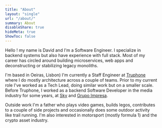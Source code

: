 ```yaml
---
title: "About"
layout: "single"
url: "/about/"
summary: About
disableShare: true
hideMeta: true
ShowToc: false
---
```


Hello ! my name is David and I'm a Software Engineer. I specialize in backend systems but also have experience with full stack. Most of my career has circled around building microservices, web apps and deconstructing or stabilizing legacy monoliths.

I'm based in Oeiras, Lisbon) I'm currently a Staff Engineer at [Truphone](https://www.truphone.com/) where I do mostly architecture across a couple of teams. Prior to my current role I've worked as a Tech Lead, doing similar work but on a smaller scale. Before Truphone, I worked as a backend Software Developer in the media industry for some years, at [Sky](https://www.sky.com/) and [Grupo Impresa](https://www.impresa.pt).

Outside work I'm a father who plays video games, builds legos, contributes to a couple of side projects and occasionally does some outdoor activity like trail running. I'm also interested in motorsport (mostly formula 1) and the crypto asset industry.
